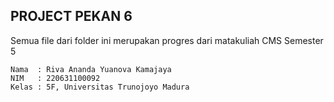 ## PROJECT PEKAN 6
Semua file dari folder ini merupakan progres dari matakuliah CMS Semester 5
```
Nama  : Riva Ananda Yuanova Kamajaya
NIM   : 220631100092
Kelas : 5F, Universitas Trunojoyo Madura
```
